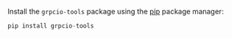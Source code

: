 Install the `grpcio-tools` package using the [pip](https://pip.pypa.io/en/stable/) package manager:

```python
pip install grpcio-tools
```

